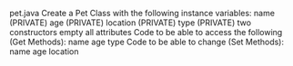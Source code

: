 pet.java
Create a Pet Class with the following instance variables: 
name (PRIVATE) 
age (PRIVATE) 
location (PRIVATE) 
type (PRIVATE) 
two constructors empty all attributes 
Code to be able to access the following (Get Methods): 
name 
age 
type 
Code to be able to change (Set Methods): 
name 
age 
location

